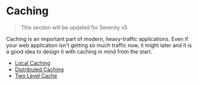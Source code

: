 # Caching

> This section will be updated for Serenity v5

Caching is an important part of modern, heavy-traffic applications. Even if your web application isn't getting so much traffic now, it might later and it is a good idea to design it with caching in mind from the start.

* [Local Caching](local_caching.md)
* [Distributed Caching](distributed_caching.md)
* [Two Level Cache](two_level_caching.md)
